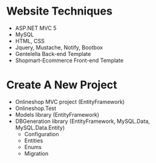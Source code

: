 # Website Techniques 
- ASP.NET MVC 5
- MySQL
- HTML, CSS
- Jquery, Mustache, Notify, Bootbox 
- Gentelella Back-end Template 
- Shopmart-Ecommerce Front-end Template

# Create A New Project
- Onlineshop MVC project (EntityFramework)
- Onlineshop.Test 
- Models library (EntityFramework)
- DBGeneration library (EntityFramework, MySQL.Data, MySQL.Data.Entity)
  + Configuration
  + Entities
  + Enums
  + Migration

